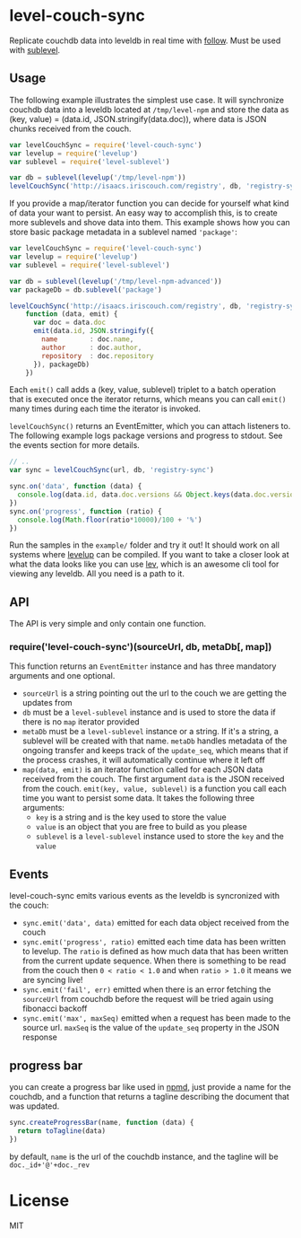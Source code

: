 # level-couch-sync

Replicate couchdb data into leveldb in real time with [follow](https://github.com/iriscouch/follow). Must be used
with [sublevel](https://github.com/dominictarr/level-sublevel).


## Usage

The following example illustrates the simplest use case. It will synchronize couchdb data into a leveldb located at `/tmp/level-npm` and store the data as (key, value) = (data.id, JSON.stringify(data.doc)), where data is JSON chunks received from the couch.

``` js
var levelCouchSync = require('level-couch-sync')
var levelup = require('levelup')
var sublevel = require('level-sublevel')

var db = sublevel(levelup('/tmp/level-npm'))
levelCouchSync('http://isaacs.iriscouch.com/registry', db, 'registry-sync')
```

If you provide a map/iterator function you can decide for yourself what kind of data your want to persist. An easy 
way to accomplish this, is to create more sublevels and shove data into them. This example shows how you can store
basic package metadata in a sublevel named `'package'`:

```js
var levelCouchSync = require('level-couch-sync')
var levelup = require('levelup')
var sublevel = require('level-sublevel')

var db = sublevel(levelup('/tmp/level-npm-advanced'))
var packageDb = db.sublevel('package')

levelCouchSync('http://isaacs.iriscouch.com/registry', db, 'registry-sync',
    function (data, emit) {
      var doc = data.doc
      emit(data.id, JSON.stringify({
        name        : doc.name,
        author      : doc.author,
        repository  : doc.repository
      }), packageDb)
    })
```

Each `emit()` call adds a (key, value, sublevel) triplet to a batch operation that is executed once the iterator
returns, which means you can call `emit()` many times during each time the iterator is invoked.

`levelCouchSync()` returns an EventEmitter, which you can attach listeners to. The following example logs package 
versions and progress to stdout. See the events section for more details.

``` js
// ..
var sync = levelCouchSync(url, db, 'registry-sync')

sync.on('data', function (data) {
  console.log(data.id, data.doc.versions && Object.keys(data.doc.versions))
})
sync.on('progress', function (ratio) {
  console.log(Math.floor(ratio*10000)/100 + '%')
})
```

Run the samples in the ``example/`` folder and try it out! It should work on all systems where 
[levelup](https://github.com/rvagg/node-levelup) can be 
compiled. If you want to take a closer look at what the data looks like you can use
[lev](https://github.com/hij1nx/lev), which is an awesome cli tool for viewing any leveldb. All you need is a path 
to it.

## API

The API is very simple and only contain one function.

### require('level-couch-sync')(sourceUrl, db, metaDb[, map])

This function returns an `EventEmitter` instance and has three mandatory arguments and one optional.

* `sourceUrl` is a string pointing out the url to the couch we are getting the updates from
* `db` must be a `level-sublevel` instance and is used to store the data if there is no `map` iterator provided
* `metaDb` must be a `level-sublevel` instance or a string. If it's a string, a sublevel will be created with that name.
`metaDb` handles metadata of the ongoing transfer and keeps track of the `update_seq`, which means that if the process 
crashes, it will automatically continue where it left off
* `map(data, emit)` is an iterator function called for each JSON data received from the couch. The first argument 
`data` is the JSON received from the couch. `emit(key, value, sublevel)` is a function you call each time you want to 
persist some data. It takes the following three arguments:
  * `key` is a string and is the key used to store the value
  * `value` is an object that you are free to build as you please
  * `sublevel` is a `level-sublevel` instance used to store the `key` and the `value`


## Events

level-couch-sync emits various events as the leveldb is syncronized with the couch:

* `sync.emit('data', data)` emitted for each data object received from the couch
* `sync.emit('progress', ratio)` emitted each time data has been written to levelup. The `ratio` is defined as how much data that has been written from the current update sequence. When there is something to be read from the couch then `0 < ratio < 1.0` and when `ratio > 1.0` it means we are syncing live!
* `sync.emit('fail', err)` emitted when there is an error fetching the
`sourceUrl` from couchdb before the request will be tried again using fibonacci
backoff
* `sync.emit('max', maxSeq)` emitted when a request has been made to the source url. `maxSeq` is the value of the `update_seq` property in the JSON response

## progress bar

you can create a progress bar like used in [npmd](github.com/dominictarr/npmd#sync),
just provide a name for the couchdb, and a function that returns a tagline describing
the document that was updated.

``` js
sync.createProgressBar(name, function (data) {
  return toTagline(data)
})
```
by default, `name` is the url of the couchdb instance, and the tagline will be `doc._id+'@'+doc._rev`

# License

MIT

